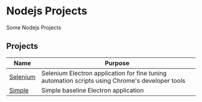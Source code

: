 # Nodejs Projects

Some Nodejs Projects

## Projects

Name|Purpose
---|---
[Selenium](https://github.com/JDelemar/Javascript/tree/master/Electron/Selenium)|Selenium Electron application for fine tuning automation scripts using Chrome's developer tools
[Simple](https://github.com/JDelemar/Javascript/tree/master/Electron/Simple)|Simple baseline Electron application
